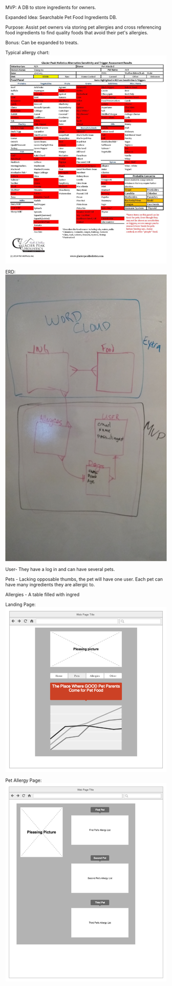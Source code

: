 MVP:
A DB to store ingredients for owners.

Expanded Idea:
Searchable Pet Food Ingredients DB. 

Purpose:
Assist pet owners via storing pet allergies and cross referencing food ingredients to find quality foods that avoid their pet's allergies.

Bonus: Can be expanded to treats.

Typical allergy chart:
![This is the basic allergy report](Typical_allergy_report-page-001.jpg)

ERD:
![ERD](ERD_Projec2_ver_1.jpg)

User- They have a log in and can have several pets.

Pets - Lacking opposable thumbs, the pet will have one user. Each pet can have many ingredients they are allergic to.

Allergies - A table filled with ingred



Landing Page:
![Home Page Wire Frame](landing_page_project2.png)

Pet Allergy Page:
![Pet Allergy Page](dog_page_project2.png)



